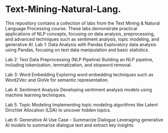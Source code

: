 # Text-Mining-Natural-Lang.
This repository contains a collection of labs from the Text Mining &amp; Natural Language Processing course. These labs demonstrate practical applications of NLP concepts, focusing on data analysis, preprocessing, and advanced techniques such as sentiment analysis, topic modeling, and generative AI.
Lab 1: Data Analysis with Pandas
Exploratory data analysis using Pandas, focusing on text data manipulation and basic statistics.

Lab 2: Text Data Preprocessing (NLP Pipeline)
Building an NLP pipeline, including tokenization, lemmatization, and stopword removal.

Lab 3: Word Embedding
Exploring word embedding techniques such as Word2Vec and GloVe for semantic representation.

Lab 4: Sentiment Analysis
Developing sentiment analysis models using machine learning techniques.

Lab 5: Topic Modeling
Implementing topic modeling algorithms like Latent Dirichlet Allocation (LDA) to uncover hidden topics.

Lab 6: Generative AI Use Case - Summarize Dialogue
Leveraging generative AI models to summarize dialogue text and extract key insights
